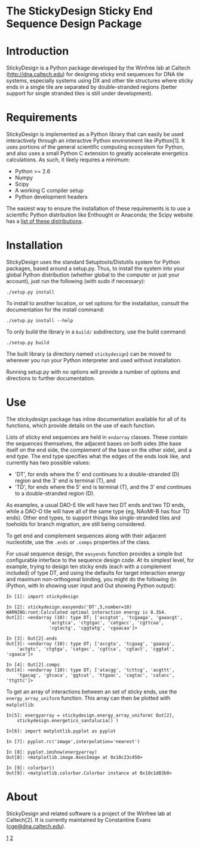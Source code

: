 The StickyDesign Sticky End Sequence Design Package
===================================================

# Introduction

StickyDesign is a Python package developed by the Winfree lab at Caltech (http://dna.caltech.edu) for designing sticky end sequences for DNA tile systems, especially systems using DX and other tile structures where sticky ends in a single tile are separated by double-stranded regions (better support for single stranded tiles is still under development). 

# Requirements

StickyDesign is implemented as a Python library that can easily be used interactively through an interactive Python environment like iPython[1]. It uses portions of the general scientific computing ecosystem for Python, and also uses a small Python C extension to greatly accelerate energetics calculations. As such, it likely requires a minimum:

* Python >= 2.6
* Numpy
* Scipy
* A working C compiler setup
* Python development headers

The easiest way to ensure the installation of these requirements is to use a scientific Python distribution like Enthought or Anaconda; the Scipy website has a [list of these distributions](http://scipy.org/install.html).

# Installation

StickyDesign uses the standard Setuptools/Distutils system for Python packages, based around a setup.py. Thus, to install the system into your global Python distribution (whether global to the computer or just your account), just run the following (with sudo if necessary):

    ./setup.py install

To install to another location, or set options for the installation, consult the documentation for the install command:
    
	./setup.py install --help 

To only build the library in a `build/` subdirectory, use the build command:

    ./setup.py build
	
The built library (a directory named `stickydesign`) can be moved to wherever you run your Python interpreter and used without installation.	
	
Running setup.py with no options will provide a number of options and directions to further documentation.

# Use

The stickydesign package has inline documentation available for all of its functions, which provide details on the use of each function. 

Lists of sticky end sequences are held in `endarray` classes. These contain the sequences themselves, the adjacent bases on both sides (the base itself on the end side, the complement of the base on the other side), and a end *type*. The end type specifies what the edges of the ends look like, and currently has two possible values: 

* 'DT', for ends where the 5' end continues to a double-stranded (D) region and the 3' end is terminal (T), and
* 'TD', for ends where the 5' end is terminal (T), and the 3' end continues to a double-stranded region (D).

As examples, a usual DAO-E tile will have two DT ends and two TD ends, while a DAO-O tile will have all of the same type (eg, NAoMI-B has four TD ends). Other end types, to support things like single-stranded tiles and toeholds for branch migration, are still being considered.

To get end and complement sequences along with their adjacent nucleotide, use the `.ends` or `.comps` properties of the class.

For usual sequence design, the `easyends` function provides a simple but configurable interface to the sequence design code. At its simplest level, for example, trying to design ten sticky ends (each with a complement included) of type DT, and using the defaults for target interaction energy and maximum non-orthogonal binding, you might do the following (in iPython, with In showing user input and Out showing Python output):

	In [1]: import stickydesign

	In [2]: stickydesign.easyends('DT',5,number=10)
	WARNING:root:Calculated optimal interaction energy is 8.354.
	Out[2]: <endarray (10): type DT; ['accgtat', 'tcgaaga', 'gaaacgt',
					'actgtca', 'ctgtgac', 'catgacc', 'cgttcaa', 
					'cgtactg', 'cggtatg', 'cgaacaa']>
					
	In [3]: Out[2].ends
	Out[3]: <endarray (10): type DT; ['accgta', 'tcgaag', 'gaaacg', 
		'actgtc', 'ctgtga', 'catgac', 'cgttca', 'cgtact', 'cggtat', 'cgaaca']>

	In [4]: Out[2].comps
	Out[4]: <endarray (10): type DT; ['atacgg', 'tcttcg', 'acgttt', 
		'tgacag', 'gtcaca', 'ggtcat', 'ttgaac', 'cagtac', 'catacc', 'ttgttc']>

To get an array of interactions between an set of sticky ends, use the 
`energy_array_uniform` function. This array can then be plotted with `matplotlib`:

	In[5]: energyarray = stickydesign.energy_array_uniform( Out[2], 
		stickydesign.energetics_santalucia() )
		
	In[6]: import matplotlib.pyplot as pyplot
	
	In [7]: pyplot.rc('image',interpolation='nearest')

	In [8]: pyplot.imshow(energyarray)
	Out[8]: <matplotlib.image.AxesImage at 0x10c23c450>

	In [9]: colorbar()
	Out[9]: <matplotlib.colorbar.Colorbar instance at 0x10c1d83b0>

# About

StickyDesign and related software is a project of the Winfree lab at Caltech[2]. It is currently maintained by Constantine Evans (cge@dna.caltech.edu).

[1](http://ipython.org)
[2](http://dna.caltech.edu)
